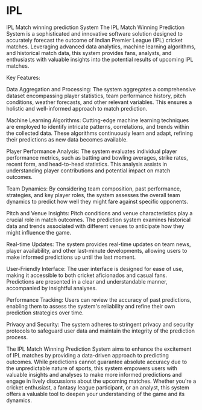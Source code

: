 # IPL
IPL Match winning prediction System
The IPL Match Winning Prediction System is a sophisticated and innovative software solution designed to accurately forecast the outcome of Indian Premier League (IPL) cricket matches. Leveraging advanced data analytics, machine learning algorithms, and historical match data, this system provides fans, analysts, and enthusiasts with valuable insights into the potential results of upcoming IPL matches.

Key Features:

Data Aggregation and Processing: The system aggregates a comprehensive dataset encompassing player statistics, team performance history, pitch conditions, weather forecasts, and other relevant variables. This ensures a holistic and well-informed approach to match prediction.

Machine Learning Algorithms: Cutting-edge machine learning techniques are employed to identify intricate patterns, correlations, and trends within the collected data. These algorithms continuously learn and adapt, refining their predictions as new data becomes available.

Player Performance Analysis: The system evaluates individual player performance metrics, such as batting and bowling averages, strike rates, recent form, and head-to-head statistics. This analysis assists in understanding player contributions and potential impact on match outcomes.

Team Dynamics: By considering team composition, past performance, strategies, and key player roles, the system assesses the overall team dynamics to predict how well they might fare against specific opponents.

Pitch and Venue Insights: Pitch conditions and venue characteristics play a crucial role in match outcomes. The prediction system examines historical data and trends associated with different venues to anticipate how they might influence the game.

Real-time Updates: The system provides real-time updates on team news, player availability, and other last-minute developments, allowing users to make informed predictions up until the last moment.

User-Friendly Interface: The user interface is designed for ease of use, making it accessible to both cricket aficionados and casual fans. Predictions are presented in a clear and understandable manner, accompanied by insightful analyses.

Performance Tracking: Users can review the accuracy of past predictions, enabling them to assess the system's reliability and refine their own prediction strategies over time.

Privacy and Security: The system adheres to stringent privacy and security protocols to safeguard user data and maintain the integrity of the prediction process.

The IPL Match Winning Prediction System aims to enhance the excitement of IPL matches by providing a data-driven approach to predicting outcomes. While predictions cannot guarantee absolute accuracy due to the unpredictable nature of sports, this system empowers users with valuable insights and analyses to make more informed predictions and engage in lively discussions about the upcoming matches. Whether you're a cricket enthusiast, a fantasy league participant, or an analyst, this system offers a valuable tool to deepen your understanding of the game and its dynamics.
